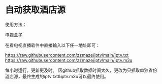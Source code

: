 # 自动获取酒店源 #

  使用方法：
  
  电视盒子

  在看电视直播软件中直接输入以下任一地址即可：
  
  https://raw.githubusercontent.com/zzmaze/iptv/main/iptv.txt
  https://raw.githubusercontent.com/zzmaze/iptv/main/iptv.m3u
  
  每小时运行，更新更及时。
  因github抓取数据时间太久，更改为只抓取单独省份酒店源，最终生成的iptv.txt&iptv.m3u可以最终使用。
  

